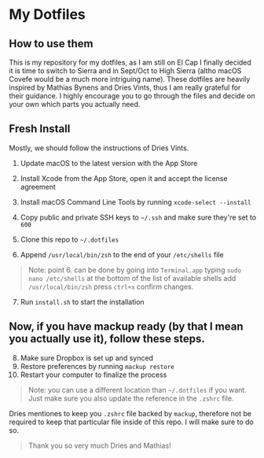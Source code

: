 # My Dotfiles

## How to use them

This is my repository for my dotfiles, as I am still on El Cap I finally decided it is time to switch to Sierra and in Sept/Oct to High Sierra (altho macOS Covefe would be a much more intriguing name). These dotfiles are heavily inspired by Mathias Bynens and Dries Vints, thus I am really grateful for their guidance. I highly encourage you to go through the files and decide on your own which parts you actually need.

## Fresh Install

Mostly, we should follow the instructions of Dries Vints.

1. Update macOS to the latest version with the App Store
2. Install Xcode from the App Store, open it and accept the license agreement
3. Install macOS Command Line Tools by running `xcode-select --install`
4. Copy public and private SSH keys to `~/.ssh` and make sure they're set to `600`
5. Clone this repo to `~/.dotfiles`

6. Append `/usr/local/bin/zsh` to the end of your `/etc/shells` file

>Note: point 6. can be done by going into `Terminal.app` typing `sudo nano /etc/shells` at the bottom of the list of available shells add `/usr/local/bin/zsh` press `ctrl+x` confirm changes.

7. Run `install.sh` to start the installation

## Now, if you have mackup ready (by that I mean you actually use it), follow these steps.

8. Make sure Dropbox is set up and synced
9. Restore preferences by running `mackup restore`
10. Restart your computer to finalize the process


> Note: you can use a different location than `~/.dotfiles` if you want. Just make sure you also update the reference in the `.zshrc` file.

Dries mentiones to keep you `.zshrc` file backed by `mackup`, therefore not be required to keep that particular file inside of this repo. I will make sure to do so.

> Thank you so very much Dries and Mathias!